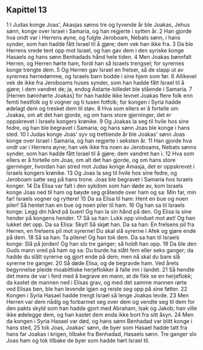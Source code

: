 ## Kapittel 13

1 I Judas konge Joas', Akasjas sønns tre og tyvende år ble Joakas, Jehus sønn, konge over Israel i Samaria, og han regjerte i sytten år.
2 Han gjorde hva ondt var i Herrens øyne, og fulgte Jeroboam, Nebats sønn, i hans synder, som han hadde fått Israel til å gjøre; dem vek han ikke fra.
3 Da ble Herrens vrede tent opp mot Israel, og han gav dem i den syriske konge Hasaels og hans sønn Benhadads hånd hele tiden.
4 Men Joakas bønnfalt Herren, og Herren hørte ham, fordi han så Israels trengsel; for syrernes konge trengte dem.
5 Og Herren gav Israel en frelser, så de slapp ut av syrernes herredømme, og Israels barn bodde i sine hjem som før.
6 Allikevel vek de ikke fra Jeroboams huses synder, som han hadde fått Israel til å gjøre; i dem vandret de; ja, endog Astarte-billedet ble stående i Samaria.
7 [Herren bønnhørte Joakas] for han hadde ikke levnet Joakas flere folk enn femti hestfolk og ti vogner og ti tusen fotfolk; for kongen i Syria hadde ødelagt dem og tresket dem til støv.
8 Hva som ellers er å fortelle om Joakas, om alt det han gjorde, og om hans store gjerninger, det er oppskrevet i Israels kongers krønike.
9 Og Joakas la seg til hvile hos sine fedre, og han ble begravet i Samaria; og hans sønn Joas ble konge i hans sted.
10 I Judas konge Joas' syv og trettiende år ble Joakas' sønn Joas konge over Israel i Samaria, og han regjerte i seksten år.
11 Han gjorde hva ondt var i Herrens øyne; han vek ikke fra noen av Jeroboams, Nebats sønns synder, som han hadde fått Israel til å gjøre; dem vandret han i.
12 Hva som ellers er å fortelle om Joas, om alt det han gjorde, og om hans store gjerninger, hvordan han stred mot Judas konge Amasja, det er oppskrevet i Israels kongers krønike.
13 Og Joas la seg til hvile hos sine fedre, og Jeroboam satte seg på hans trone. Joas ble begravet i Samaria hos Israels konger.
14 Da Elisa var falt i den sykdom som han døde av, kom Israels konge Joas ned til ham og bøyde seg gråtende over ham og sa: Min far, min far! Israels vogner og ryttere!
15 Da sa Elisa til ham: Hent en bue og noen piler! Så hentet han en bue og noen piler til ham.
16 Og han sa til Israels konge: Legg din hånd på buen! Og han la sin hånd på den. Og Elisa la sine hender på kongens hender.
17 Så sa han: Lukk opp vinduet mot øst! Og han lukket det opp. Da sa Elisa: Skyt! Så skjøt han. Da sa han: En frelsens pil fra Herren, en frelsens pil mot syrerne! Du skal slå syrerne i Afek og gjøre ende på dem.
18 Så sa han: Ta pilene! Og han tok dem. Da sa han til Israels konge: Slå på jorden! Og han slo tre ganger; så holdt han opp.
19 Da ble den Guds mann vred på ham og sa: Du burde ha slått fem eller seks ganger; da hadde du slått syrerne og gjort ende på dem; men nå skal du bare slå syrerne tre ganger.
20 Så døde Elisa, og de begravde ham. Ved årets begynnelse pleide moabittiske herjeflokker å falle inn i landet.
21 Så hendte det mens de var i ferd med å begrave en mann, at de fikk se en herjeflokk; da kastet de mannen ned i Elisas grav, og med det samme mannen rørte ved Elisas ben, ble han levende igjen og reiste seg opp på sine føtter.
22 Kongen i Syria Hasael hadde trengt Israel så lenge Joakas levde.
23 Men Herren var dem nådig og forbarmet seg over dem og vendte seg til dem for den pakts skyld som han hadde gjort med Abraham, Isak og Jakob; han ville ikke ødelegge dem, og han kastet dem enda ikke bort fra sitt åsyn.
24 Men da kongen i Syria Hasael var død, og hans sønn Benhadad var blitt konge i hans sted,
25 tok Joas, Joakas' sønn, de byer som Hasael hadde tatt fra hans far Joakas i krigen, tilbake fra Benhadad, Hasaels sønn. Tre ganger slo Joas ham og tok tilbake de byer som hadde hørt Israel til.
